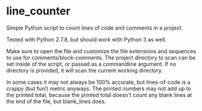 line_counter
============

Simple Python script to count lines of code and comments in a project.

Tested with Python 2.7.8, but should work with Python 3 as well.

Make sure to open the file and customize the file extensions and sequences to use for comments/block-comments. The project directory to scan can be set inside of the script, or passed as a commandline argument. If no directory is provided, it will scan the current working directory.

In some cases it may not always be 100% accurate, but lines-of-code is a crappy (but fun!) metric anyways. The printed numbers may not add up to the printed total, because the printed total doesn't count any blank lines at the end of the file, but blank_lines does.